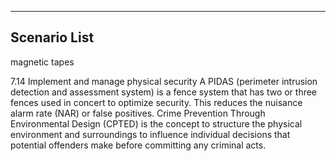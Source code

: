 

---

## Scenario List  

magnetic tapes


7.14 Implement and manage physical security
A PIDAS (perimeter intrusion detection and assessment system) is a fence system that has two or three fences used in concert to optimize security.
This reduces the nuisance alarm rate (NAR) or false positives. Crime Prevention Through Environmental Design (CPTED) is the concept to structure the physical environment and surroundings to influence individual decisions that potential offenders make before committing any criminal acts.
